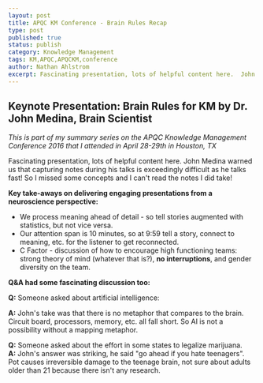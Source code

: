 ```yaml
---
layout: post
title: APQC KM Conference - Brain Rules Recap
type: post
published: true
status: publish
category: Knowledge Management
tags: KM,APQC,APQCKM,conference
author: Nathan Ahlstrom
excerpt: Fascinating presentation, lots of helpful content here.  John Medina warned us... 
---
```


## Keynote Presentation: Brain Rules for KM by Dr. John Medina, Brain Scientist

_This is part of my summary series on the APQC Knowledge Management Conference 2016 that I attended in April 28-29th in Houston, TX_

Fascinating presentation, lots of helpful content here.  John Medina warned us <!--more-->that capturing notes during his talks is exceedingly difficult as he talks fast!  So I missed some concepts and I can't read the notes I did take!

**Key take-aways on delivering engaging presentations from a neuroscience perspective:**

- We process meaning ahead of detail - so tell stories augmented with statistics, but not vice versa.
- Our attention span is 10 minutes, so at 9:59 tell a story, connect to meaning, etc. for the listener to get reconnected.
- C Factor - discussion of how to encourage high functioning teams: strong theory of mind (whatever that is?), **no interruptions**, and gender diversity on the team.

**Q&A had some fascinating discussion too:**

**Q:** Someone asked about artificial intelligence: 

**A:** John's take was that there is no metaphor that compares to the brain.  Circuit board, processors, memory, etc. all fall short.  So AI is not a possibility without a mapping metaphor.
    
**Q:** Someone asked about the effort in some states to legalize marijuana.  
**A:** John's answer was striking, he said "go ahead if you hate teenagers".  Pot causes irreversible damage to the teenage brain, not sure about adults older than 21 because there isn't any research.
